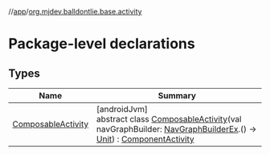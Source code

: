 //[app](../../index.md)/[org.mjdev.balldontlie.base.activity](index.md)

# Package-level declarations

## Types

| Name | Summary |
|---|---|
| [ComposableActivity](-composable-activity/index.md) | [androidJvm]<br>abstract class [ComposableActivity](-composable-activity/index.md)(val navGraphBuilder: [NavGraphBuilderEx](../org.mjdev.balldontlie.base.navigation/-nav-graph-builder-ex/index.md).() -&gt; [Unit](https://kotlinlang.org/api/latest/jvm/stdlib/kotlin/-unit/index.html)) : [ComponentActivity](https://developer.android.com/reference/kotlin/androidx/activity/ComponentActivity.html) |
